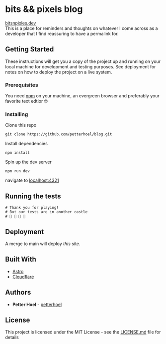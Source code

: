 # bits && pixels blog

[bitsnpixles.dev](https://bitsnpixels.dev)  
This is a place for reminders and thoughts on whatever I come across as a developer that I find reassuring to have a permalink for.


## Getting Started

These instructions will get you a copy of the project up and running on your local machine for development and testing purposes. See deployment for notes on how to deploy the project on a live system.

### Prerequisites

You need [npm](https://nodejs.org/) on your machine, an evergreen browser and preferably your favorite text edtior 🤓

### Installing

Clone this repo
```shell
git clone https://github.com/petterhoel/blog.git
```

Install dependencies
```shell
npm install
```

Spin up the dev server

```shell
npm run dev 
```
navigate to [localhost:4321](http://localhost:4321)

## Running the tests

```shell
# Thank you for playing! 
# But our tests are in another castle
# 🍄 🐢 👸 🪹
```

## Deployment
A merge to main will deploy _this_ site.

## Built With

* [Astro](https://astro.build)
* [Cloudflare](https://www.cloudflare.com)


## Authors

* **Petter Hoel** - [petterhoel](https://github.com/petterhoel/)

## License

This project is licensed under the MIT License - see the [LICENSE.md](LICENSE.md) file for details
